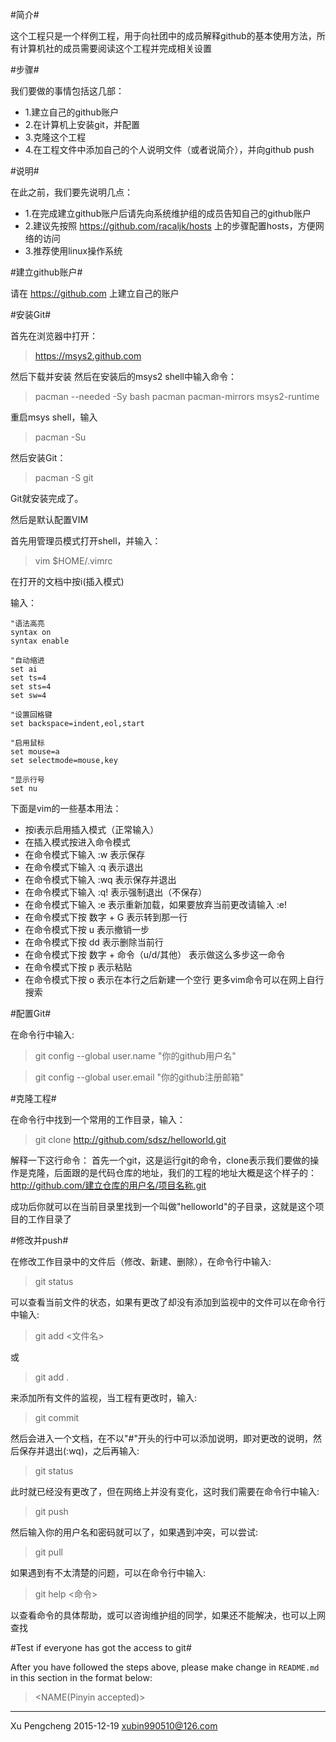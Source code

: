 #简介#

这个工程只是一个样例工程，用于向社团中的成员解释github的基本使用方法，所有计算机社的成员需要阅读这个工程并完成相关设置

#步骤#

我们要做的事情包括这几部：
 - 1.建立自己的github账户
 - 2.在计算机上安装git，并配置
 - 3.克隆这个工程
 - 4.在工程文件中添加自己的个人说明文件（或者说简介），并向github push

#说明#

在此之前，我们要先说明几点：
 - 1.在完成建立github账户后请先向系统维护组的成员告知自己的github账户
 - 2.建议先按照 https://github.com/racaljk/hosts 上的步骤配置hosts，方便网络的访问
 - 3.推荐使用linux操作系统

#建立github账户#

请在 https://github.com 上建立自己的账户

#安装Git#

首先在浏览器中打开：

> https://msys2.github.com

然后下载并安装
然后在安装后的msys2 shell中输入命令：

> pacman --needed -Sy bash pacman pacman-mirrors msys2-runtime

重启msys shell，输入

> pacman -Su

然后安装Git：

> pacman -S git

Git就安装完成了。

然后是默认配置VIM

首先用管理员模式打开shell，并输入：

> vim $HOME/.vimrc

在打开的文档中按i(插入模式)

输入：

```
"语法高亮
syntax on
syntax enable

"自动缩进
set ai
set ts=4
set sts=4
set sw=4

"设置回格键
set backspace=indent,eol,start

"启用鼠标
set mouse=a
set selectmode=mouse,key

"显示行号
set nu
```

下面是vim的一些基本用法：
 - 按i表示启用插入模式（正常输入）
 - 在插入模式按<Esc>进入命令模式
 - 在命令模式下输入 :w 表示保存
 - 在命令模式下输入 :q 表示退出
 - 在命令模式下输入 :wq 表示保存并退出
 - 在命令模式下输入 :q! 表示强制退出（不保存）
 - 在命令模式下输入 :e 表示重新加载，如果要放弃当前更改请输入 :e!
 - 在命令模式下按 数字 + G 表示转到那一行
 - 在命令模式下按 u 表示撤销一步
 - 在命令模式下按 dd 表示删除当前行
 - 在命令模式下按 数字 + 命令（u/d/其他） 表示做这么多步这一命令
 - 在命令模式下按 p 表示粘贴
 - 在命令模式下按 o 表示在本行之后新建一个空行
更多vim命令可以在网上自行搜索

#配置Git#

在命令行中输入:

> git config --global user.name "你的github用户名"

> git config --global user.email "你的github注册邮箱"

#克隆工程#

在命令行中找到一个常用的工作目录，输入：

> git clone http://github.com/sdsz/helloworld.git

解释一下这行命令：
首先一个git，这是运行git的命令，clone表示我们要做的操作是克隆，后面跟的是代码仓库的地址，我们的工程的地址大概是这个样子的：
http://github.com/建立仓库的用户名/项目名称.git

成功后你就可以在当前目录里找到一个叫做"helloworld"的子目录，这就是这个项目的工作目录了

#修改并push#

在修改工作目录中的文件后（修改、新建、删除），在命令行中输入:

> git status

可以查看当前文件的状态，如果有更改了却没有添加到监视中的文件可以在命令行中输入:

> git add <文件名>

或

> git add .

来添加所有文件的监视，当工程有更改时，输入:

> git commit

然后会进入一个文档，在不以"#"开头的行中可以添加说明，即对更改的说明，然后保存并退出(:wq)，之后再输入:

> git status

此时就已经没有更改了，但在网络上并没有变化，这时我们需要在命令行中输入:

> git push

然后输入你的用户名和密码就可以了，如果遇到冲突，可以尝试:

> git pull

如果遇到有不太清楚的问题，可以在命令行中输入:

> git help <命令>

以查看命令的具体帮助，或可以咨询维护组的同学，如果还不能解决，也可以上网查找

#Test if everyone has got the access to git#

After you have followed the steps above, please make change in `README.md` in this section in the format below:

> <NAME(Pinyin accepted)>    <DATE>    <USERNAME OR EMAIL ON GITHUB>

______

Xu Pengcheng    2015-12-19    xubin990510@126.com
